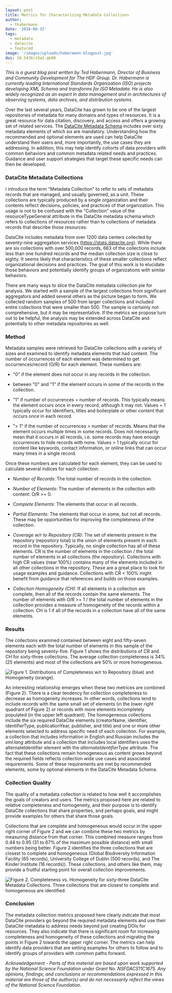 ```yaml
---
layout: post
title: Metrics for Characterizing Metadata Collections
author:
  - thabermann
date: '2018-08-15'
tags:
  - metadata
  - datacite
  - featured
image: '/images/uploads/habermann-blogpost.jpg'
doi: 10.5438/z5w2-gk80
---
```

_This is a guest blog post written by Ted Habermann, Director of Business and Community Development for The HDF Group. Dr. Habermann is currently leading International Standards Organization (ISO) projects developing XML Schema and transforms for ISO Metadata. He is also widely recognized as an expert in data management and in architectures of observing systems, data archives, and distribution systems._

Over the last several years, DataCite has grown to be one of the largest repositories of metadata for many domains and types of resources. It is a great resource for data citation, discovery, and access and offers a growing set of related services. The [DataCite Metadata Schema](https://doi.org/10.5438/0014) includes over sixty metadata elements of which six are mandatory. Understanding how the recommended and optional elements are used can help DataCite understand their users and, more importantly, the use cases they are addressing. In addition, this may help identify cohorts of data providers with common behaviors and common metadata related needs and practices. Guidance and user support strategies that target these specific needs can then be developed.

### DataCite Metadata Collections

I introduce the term “Metadata Collection” to refer to sets of metadata records that are managed, and usually governed, as a unit. These collections are typically produced by a single organization and their contents reflect decisions, policies, and practices of that organization. This usage is not to be confused with the “Collection” value of the resourceTypeGeneral attribute in the DataCite metadata schema which refers to collections of resources rather than to collections of metadata records that describe those resources.  

DataCite includes metadata from over 1200 data centers collected by seventy-nine aggregation services (<https://stats.datacite.org>). While there are six collections with over 500,000 records, 663 of the collections include less than one hundred records and the median collection size is close to eighty. It seems likely that characteristics of these smaller collections reflect organizational decisions and practices. The goal of this work is to elucidate those behaviors and potentially identify groups of organizations with similar behaviors. 

There are many ways to slice the DataCite metadata collection pie for analysis. We started with a sample of the largest collections from significant aggregators and added several others as the picture began to form. We collected random samples of 500 from larger collections and included entire collections that were smaller than 500. The sample is certainly not comprehensive, but it may be representative. If the metrics we propose turn out to be helpful, the analysis may be extended across DataCite and potentially to other metadata repositories as well.

### Method

Metadata samples were retrieved for DataCite collections with a variety of sizes and examined to identify metadata elements that had content. The number of occurrences of each element was determined to get occurrences/record (O/R) for each element. These numbers are:

* "0" if the element does not occur in any records in the collection.

* between "0" and "1" if the element occurs in some of the records in the collection.

* "1" if number of occurrences = number of records. This typically means the element occurs once in every record, although it may not. Values = 1 typically occur for identifiers, titles and boilerplate or other content that occurs once in each record.

* "> 1" if the number of occurrences > number of records. Means that the element occurs multiple times in some records. Does not necessarily mean that it occurs in all records, i.e. some records may have enough occurrences to hide records with none. Values > 1 typically occur for content like keywords, contact information, or online links that can occur many times in a single record.

Once these numbers are calculated for each element, they can be used to calculate several indices for each collection:

* _Number of Records_: The total number of records in the collection.

* _Number of Elements_: The number of elements in the collection with content: O/R >= 0.

* _Complete Elements_: The elements that occur in all records.

* _Partial Elements_: The elements that occur in some, but not all records. These may be opportunities for improving the completeness of the collection.

* _Coverage w/r to Repository (CR)_: The set of elements present in the repository (repository total) is the union of elements present in each record in the repository. Typically, no single collection has all of these elements. CR is the number of elements in the collection / the total number of elements in all collections (the repository). Collections with high CR values (near 100%) contains many of the elements included in all other collections in the repository. These are a great place to look for usage examples and guidance. Collections with CR < 100% might benefit from guidance that references and builds on those examples.

* _Collection Homogeneity (CH)_: If all elements in a collection are complete, then all of the records contain the same elements. The number of elements with O/R >= 1 / the total number of elements in the collection provides a measure of homogeneity of the records within a collection. CH is 1 if all of the records in a collection have all of the same elements.

### Results

The collections examined contained between eight and fifty-seven elements each with the total number of elements in this sample of the repository being seventy-five. Figure 1 shows the distributions of CR and CH for sixty-three collections. The average collection completeness is 34% (25 elements) and most of the collections are 50% or more homogeneous.

![_Figure 1. Distributions of Completeness w/r to Repository (blue) and Homogeneity (orange)._](/images/uploads/figure1_habermann.png)

An interesting relationship emerges when these two metrices are combined (Figure 2). There is a clear tendency for collection completeness to decrease as homogeneity increases. In other words, collections tend to include records with the same small set of elements (in the lower right quadrant of Figure 2) or records with more elements incompletely populated (in the upper left quadrant). The homogeneous collections include the six required DataCite elements (creatorName, identifier, identifierType, publicationYear, publisher, and title) and one or more other elements selected to address specific need of each collection. For example, a collection that includes information in English and Russian includes the *xml:lang* attribute and a collection that includes local identifiers uses the alternateIdentifier element with the *alternateIdentifierType* attribute. The fact that these collections remain homogeneous as content grows beyond the required fields reflects collection wide use cases and associated requirements. Some of these requirements are met by recommended elements, some by optional elements in the DataCite Metadata Schema.

### Collection Quality

The quality of a metadata collection is related to how well it accomplishes the goals of creators and users. The metrics proposed here are related to relative completeness and homogeneity, and their purpose is to identify DataCite collections that share properties, and perhaps goals, and might provide examples for others that share those goals.

Collections that are complete and homogeneous would occur in the upper right corner of Figure 2 and we can combine these two metrics by measuring distance from that corner. This combined measure ranges from 0.44 to 0.95 (31 to 67% of the maximum possible distance) with small numbers being better. Figure 2 identifies the three collections that are closest to complete and homogeneous (Global Biodiversity Information Facility (65 records), University College of Dublin (500 records), and The Kinder Institute (16 records)). These collections, and others like them, may provide a fruitful starting point for overall collection improvements.

![_Figure 2. Completeness vs. Homogeneity for sixty-three DataCite Metadata Collections. Three collections that are closest to complete and homogeneous are identified._](/images/uploads/figure2_habermann.png)

### Conclusion

The metadata collection metrics proposed here clearly indicate that most DataCite providers go beyond the required metadata elements and use their DataCite metadata to address needs beyond just creating DOIs for resources. They also indicate that there is significant room for increasing completeness and homogeneity of these collections and migrating the points in Figure 2 towards the upper right corner. The metrics can help identify data providers that are setting examples for others to follow and to identify groups of providers with common paths forward.

_Acknowledgement - Parts of this material are based upon work supported by the National Science Foundation under Grant No. NSFDACS11C1675. Any opinions, findings, and conclusions or recommendations expressed in this material are those of the author(s) and do not necessarily reflect the views of the National Science Foundation._
